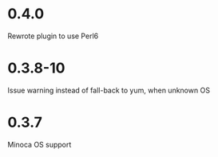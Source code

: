 # 0.4.0

Rewrote plugin to use Perl6

# 0.3.8-10

Issue warning instead of fall-back to yum, when unknown OS

# 0.3.7

Minoca OS support

